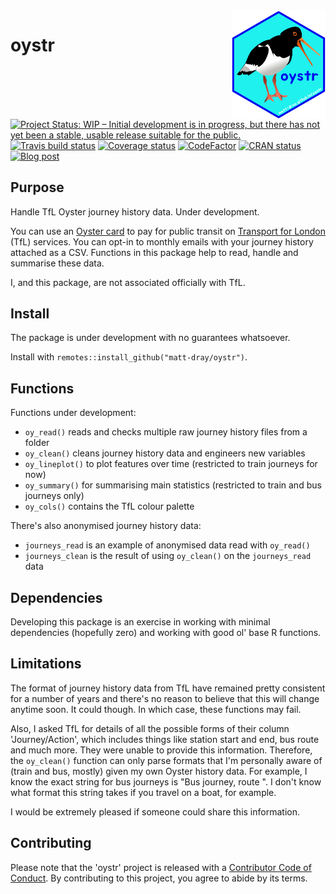 <img src="https://raw.githubusercontent.com/matt-dray/stickers/master/output/oystr_hex.png" width="150" align="right">

# oystr

<!-- badges: start -->
[![Project Status: WIP – Initial development is in progress, but there has not yet been a stable, usable release suitable for the public.](https://www.repostatus.org/badges/latest/wip.svg)](https://www.repostatus.org/#wip)
[![Travis build status](https://travis-ci.org/matt-dray/oystr.svg?branch=master)](https://travis-ci.org/matt-dray/oystr)
[![Coverage status](https://codecov.io/gh/matt-dray/oystr/branch/master/graph/badge.svg)](https://codecov.io/github/matt-dray/oystr?branch=master)
[![CodeFactor](https://www.codefactor.io/repository/github/matt-dray/oystr/badge)](https://www.codefactor.io/repository/github/matt-dray/oystr)
[![CRAN status](https://www.r-pkg.org/badges/version/oystr)](https://CRAN.R-project.org/package=oystr)
[![Blog post](https://img.shields.io/badge/rostrum.blog-post-008900?labelColor=000000&logo=data%3Aimage%2Fgif%3Bbase64%2CR0lGODlhEAAQAPEAAAAAABWCBAAAAAAAACH5BAlkAAIAIf8LTkVUU0NBUEUyLjADAQAAACwAAAAAEAAQAAAC55QkISIiEoQQQgghRBBCiCAIgiAIgiAIQiAIgSAIgiAIQiAIgRAEQiAQBAQCgUAQEAQEgYAgIAgIBAKBQBAQCAKBQEAgCAgEAoFAIAgEBAKBIBAQCAQCgUAgEAgCgUBAICAgICAgIBAgEBAgEBAgEBAgECAgICAgECAQIBAQIBAgECAgICAgICAgECAQECAQICAgICAgICAgEBAgEBAgEBAgICAgICAgECAQIBAQIBAgECAgICAgIBAgECAQECAQIBAgICAgIBAgIBAgEBAgECAgECAgICAgICAgECAgECAgQIAAAQIKAAAh%2BQQJZAACACwAAAAAEAAQAAAC55QkIiESIoQQQgghhAhCBCEIgiAIgiAIQiAIgSAIgiAIQiAIgRAEQiAQBAQCgUAQEAQEgYAgIAgIBAKBQBAQCAKBQEAgCAgEAoFAIAgEBAKBIBAQCAQCgUAgEAgCgUBAICAgICAgIBAgEBAgEBAgEBAgECAgICAgECAQIBAQIBAgECAgICAgICAgECAQECAQICAgICAgICAgEBAgEBAgEBAgICAgICAgECAQIBAQIBAgECAgICAgIBAgECAQECAQIBAgICAgIBAgIBAgEBAgECAgECAgICAgICAgECAgECAgQIAAAQIKAAA7)](https://www.rostrum.blog/2019/12/23/oystr/)
<!-- badges: end -->

## Purpose

Handle TfL Oyster journey history data. Under development.

You can use an [Oyster card](https://oyster.tfl.gov.uk/oyster/entry.do) to pay for public transit on [Transport for London](https://tfl.gov.uk/) (TfL) services. You can opt-in to monthly emails with your journey history attached as a CSV. Functions in this package help to read, handle and summarise these data.

I, and this package, are not associated officially with TfL.

## Install

The package is under development with no guarantees whatsoever.

Install with `remotes::install_github("matt-dray/oystr")`.

## Functions

Functions under development:

* `oy_read()` reads and checks multiple raw journey history files from a folder
* `oy_clean()` cleans journey history data and engineers new variables
* `oy_lineplot()` to plot features over time (restricted to train journeys for now)
* `oy_summary()` for summarising main statistics (restricted to train and bus journeys only)
* `oy_cols()` contains the TfL colour palette

There's also anonymised journey history data:

* `journeys_read` is an example of anonymised data read with `oy_read()`
* `journeys_clean` is the result of using `oy_clean()` on the `journeys_read` data

## Dependencies

Developing this package is an exercise in working with minimal dependencies (hopefully zero) and working with good ol' base R functions.

## Limitations

The format of journey history data from TfL have remained pretty consistent for a number of years and there's no reason to believe that this will change anytime soon. It could though. In which case, these functions may fail.

Also, I asked TfL for details of all the possible forms of their column 'Journey/Action', which includes things like station start and end, bus route and much more. They were unable to provide this information. Therefore, the `oy_clean()` function can only parse formats that I'm personally aware of (train and bus, mostly) given my own Oyster history data. For example, I know the exact string for bus journeys is "Bus journey, route <number>". I don't know what format this string takes if you travel on a boat, for example.

I would be extremely pleased if someone could share this information.

## Contributing

Please note that the 'oystr' project is released with a [Contributor Code of Conduct](CODE_OF_CONDUCT.md). By contributing to this project, you agree to abide by its terms.
